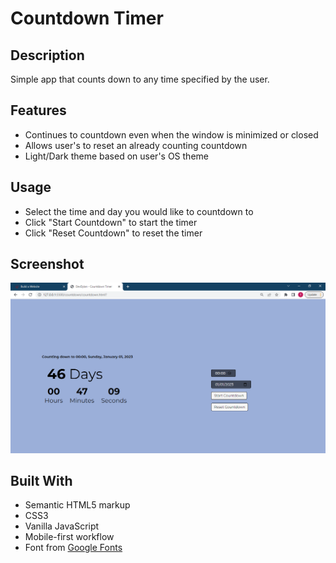 # Countdown Timer

## Description

Simple app that counts down to any time specified by the user.

## Features

- Continues to countdown even when the window is minimized or closed
- Allows user's to reset an already counting countdown
- Light/Dark theme based on user's OS theme

## Usage

- Select the time and day you would like to countdown to
- Click "Start Countdown" to start the timer
- Click "Reset Countdown" to reset the timer

## Screenshot

![Screenshot](img/screenshot.png)

## Built With

- Semantic HTML5 markup
- CSS3
- Vanilla JavaScript
- Mobile-first workflow
- Font from [Google Fonts](https://fonts.google.com)
